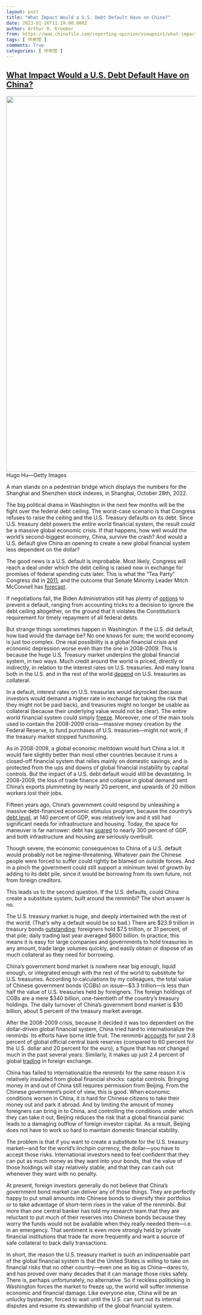 ```yaml
---
layout: post
title: "What Impact Would a U.S. Debt Default Have on China?"
date: 2023-01-26T11:19:00.000Z
author: Arthur R. Kroeber
from: https://www.chinafile.com/reporting-opinion/viewpoint/what-impact-would-us-debt-default-have-china
tags: [ 中参馆 ]
comments: True
categories: [ 中参馆 ]
---
```

<!--1674731940000-->
[What Impact Would a U.S. Debt Default Have on China?](https://www.chinafile.com/reporting-opinion/viewpoint/what-impact-would-us-debt-default-have-china)
------

<div>
<div class="view view-featured-photo view-id-featured_photo view-display-id-panel_pane_1 visual-box view-dom-id-e6a1fb4f4bd989feff79d02878bfbf7c">                  <div class="content view-content">        <div class="views-row views-row-1">        <div class="views-field views-field-field-common-featured-photo">        <div class="field-content"><a href="https://www.chinafile.com/sites/default/files/assets/images/article/featured/54526_sm.jpg" title="What Impact Would a U.S. Debt Default Have on China?" class="colorbox" data-colorbox-gallery="gallery-node-54526-tgQEAACXY6E" data-cbox-img-attrs="{"title": "", "alt": ""}"><img src="https://www.chinafile.com/sites/default/files/styles/large/public/assets/images/article/featured/54526_sm.jpg?itok=wen1JpgN" width="1500" height="1000" alt title referrerpolicy="no-referrer"></a></div>  </div>    <div>        <div class="photo-credit">Hugo Hu—Getty Images</div>  </div>    <div>        <div class="photo-caption"><p>A man stands on a pedestrian bridge which displays the numbers for the Shanghai and Shenzhen stock indexes, in Shanghai, October 28th, 2022.</p></div>  </div>  </div>    </div>            </div>            <div class="content">    <div class="field field-name-body field-type-text-with-summary field-label-hidden">      <p class="dropcap">The big political drama in Washington in the next few months will be the fight over the federal debt ceiling. The worst-case scenario is that Congress refuses to raise the ceiling and the U.S. Treasury defaults on its debt. Since U.S. treasury debt powers the entire world financial system, the result could be a massive global economic crisis. If that happens, how well would the world’s second-biggest economy, China, survive the crash? And would a U.S. default give China an opening to create a new global financial system less dependent on the dollar?</p><p>The good news is a U.S. default is improbable. Most likely, Congress will reach a deal under which the debt ceiling is raised now in exchange for promises of federal spending cuts later. This is what the “Tea Party” Congress did in <a href="https://www.washingtonpost.com/politics/debt-ceiling-2011-showdown-leaves-lessons-for-biden-gop/2023/01/24/6fd4d25e-9ba5-11ed-93e0-38551e88239c_story.html" target="_blank" rel="nofollow">2011</a>, and the outcome that Senate Minority Leader Mitch McConnell has <a href="https://thehill.com/homenews/senate/3819666-mcconnell-us-never-will-default-on-its-debt/" target="_blank" rel="nofollow">forecast</a>.</p><p>If negotiations fail, the Biden Administration still has plenty of <a href="https://www.nytimes.com/2023/01/19/opinion/columnists/democrats-debt-ceiling.html" target="_blank" rel="nofollow">options</a> to prevent a default, ranging from accounting tricks to a decision to ignore the debt ceiling altogether, on the ground that it violates the Constitution’s requirement for timely repayment of all federal debts.</p><p>But strange things sometimes happen in Washington. If the U.S. did default, how bad would the damage be? No one knows for sure; the world economy is just too complex. One real possibility is a global financial crisis and economic depression worse even than the one in 2008-2009. This is because the huge U.S. Treasury market underpins the global financial system, in two ways. Much credit around the world is priced, directly or indirectly, in relation to the interest rates on U.S. treasuries. And many loans both in the U.S. and in the rest of the world <a href="https://www.federalreserve.gov/econres/feds/files/2020103pap.pdf" target="_blank" rel="nofollow">depend</a> on U.S. treasuries as collateral.</p><p>In a default, interest rates on U.S. treasuries would skyrocket (because investors would demand a higher rate in exchange for taking the risk that they might not be paid back), and treasuries might no longer be usable as collateral (because their underlying value would not be clear). The entire world financial system could simply <a href="https://adamtooze.substack.com/p/chartbook-172-finance-and-the-polycrisis" target="_blank" rel="nofollow">freeze</a>. Moreover, one of the main tools used to contain the 2008-2009 crisis—massive money creation by the Federal Reserve, to fund purchases of U.S. treasuries—might not work, if the treasury market stopped functioning.</p><p>As in 2008-2009, a global economic meltdown would hurt China a lot. It would fare slightly better than most other countries because it runs a closed-off financial system that relies mainly on domestic savings, and is protected from the ups and downs of global financial instability by capital controls. But the impact of a U.S. debt default would still be devastating. In 2008-2009, the loss of trade finance and collapse in global demand sent China’s exports plummeting by nearly 20 percent, and upwards of 20 million workers lost their jobs.</p><p>Fifteen years ago, China’s government could respond by unleashing a massive debt-financed economic stimulus program, because the country’s <a href="https://www.cnbc.com/2021/06/29/china-economy-charts-show-how-much-debt-has-grown.html" target="_blank" rel="nofollow">debt level</a>, at 140 percent of GDP, was relatively low and it still had significant needs for infrastructure and housing. Today, the space for maneuver is far narrower: debt has <a href="https://asia.nikkei.com/Business/Markets/China-debt-crunch/China-s-debt-ratio-hits-record-high-at-3-times-GDP" target="_blank" rel="nofollow">soared</a> to nearly 300 percent of GDP, and both infrastructure and housing are seriously overbuilt.</p><p>Though severe, the economic consequences to China of a U.S. default would probably not be regime-threatening. Whatever pain the Chinese people were forced to suffer could rightly be blamed on outside forces. And in a pinch the government could still support a minimum level of growth by adding to its debt pile, since it would be borrowing from its own future, not from foreign creditors.</p><p>This leads us to the second question. If the U.S. defaults, could China create a substitute system, built around the renminbi? The short answer is no.</p><p>The U.S. treasury market is huge, and deeply intertwined with the rest of the world. (That’s why a default would be so bad.) There are $23.9 trillion in treasury bonds <a href="https://www.sifma.org/resources/research/us-treasury-securities-statistics/" target="_blank" rel="nofollow">outstanding</a>; foreigners hold $7.5 trillion, or 31 percent, of that pile; daily trading last year averaged $600 billion. In practice, this means it is easy for large companies and governments to hold treasuries in any amount, trade large volumes quickly, and easily obtain or dispose of as much collateral as they need for borrowing.</p><p>China’s government bond market is nowhere near big enough, liquid enough, or integrated enough with the rest of the world to substitute for U.S. treasuries. According to calculations by my colleagues, the total value of Chinese government bonds (CGBs) on issue—$3.3 trillion—is less than half the value of U.S. treasuries held by foreigners. The foreign holdings of CGBs are a mere $340 billion, one-twentieth of the country’s treasury holdings. The daily turnover of China’s government bond market is $30 billion, about 5 percent of the treasury market average.</p><p>After the 2008-2009 crisis, because it decided it was too dependent on the dollar-driven global financial system, China tried hard to internationalize the renminbi. Its efforts have borne little fruit. The renminbi <a href="https://data.imf.org/?sk=E6A5F467-C14B-4AA8-9F6D-5A09EC4E62A4" target="_blank" rel="nofollow">accounts</a> for just 2.8 percent of global official central bank reserves (compared to 60 percent for the U.S. dollar and 20 percent for the euro), a figure that has not changed much in the past several years. Similarly, it makes up just 2.4 percent of global <a href="https://www.swift.com/our-solutions/compliance-and-shared-services/business-intelligence/renminbi/rmb-tracker/rmb-tracker-document-centre" target="_blank" rel="nofollow">trading</a> in foreign exchange.</p><p>China has failed to internationalize the renminbi for the same reason it is relatively insulated from global financial shocks: capital controls. Bringing money in and out of China still requires permission from Beijing. From the Chinese government’s point of view, this is good. When economic conditions worsen in China, it is hard for Chinese citizens to take their money out and park it abroad. And by limiting the amount of money foreigners can bring in to China, and controlling the conditions under which they can take it out, Beijing reduces the risk that a global financial panic leads to a damaging outflow of foreign investor capital. As a result, Beijing does not have to work so hard to maintain domestic financial stability.</p><p>The problem is that if you want to create a substitute for the U.S. treasury market—and for the world’s linchpin currency, the dollar—you have to accept those risks. International investors need to feel confident that they can put as much money as they want into your bonds, that the value of those holdings will stay relatively stable, and that they can cash out whenever they want with no penalty.</p><p>At present, foreign investors generally do not believe that China’s government bond market can deliver any of those things. They are perfectly happy to put small amounts into Chinese bonds to diversify their portfolios or to take advantage of short-term rises in the value of the renminbi. But more than one central banker has told my research team that they are reluctant to put much of their reserves into Chinese bonds because they worry the funds would not be available when they really needed them—i.e. in an emergency. That sentiment is even more strongly held by private financial institutions that trade far more frequently and want a source of safe collateral to back daily transactions.</p><p>In short, the reason the U.S. treasury market is such an indispensable part of the global financial system is that the United States is willing to take on financial risks that no other country—even one as big as China—dares to, and has proved over many decades that it can manage those risks safely. There is, perhaps unfortunately, no alternative. So if reckless politicking in Washington forces the market to freeze up, the world will suffer immense economic and financial damage. Like everyone else, China will be an unlucky bystander, forced to wait until the U.S. can sort out its internal disputes and resume its stewardship of the global financial system.<span class="cube"></span></p>  </div>  </div>
</div>
